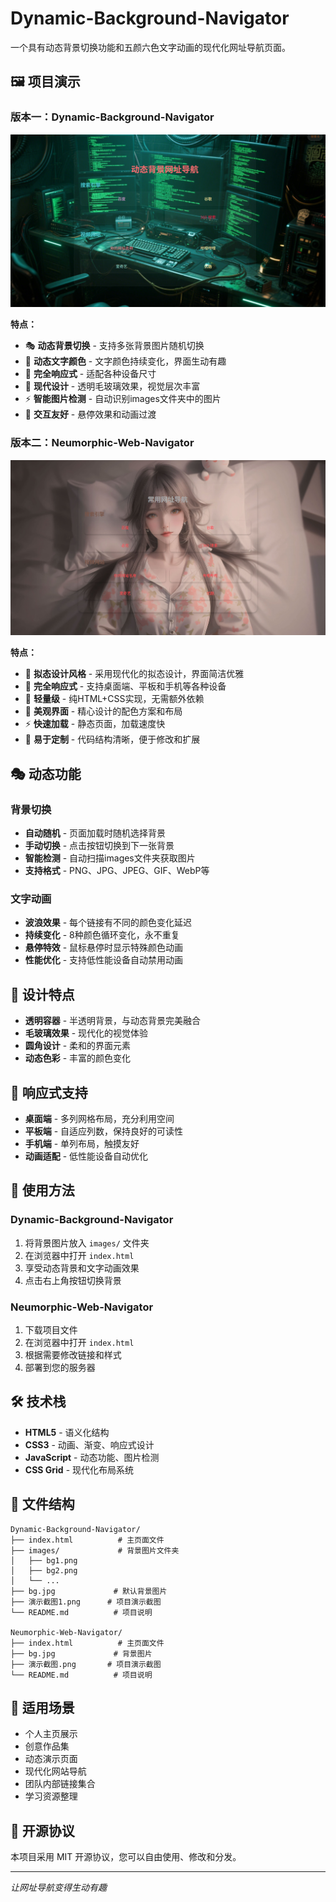 # Dynamic-Background-Navigator

一个具有动态背景切换功能和五颜六色文字动画的现代化网址导航页面。

## 🖼️ 项目演示

### 版本一：Dynamic-Background-Navigator
![动态背景导航演示](https://raw.githubusercontent.com/aiyangdie/Dynamic-Background-Navigator/main/演示截图1.png)

**特点：**
- 🎭 **动态背景切换** - 支持多张背景图片随机切换
- 🌈 **动态文字颜色** - 文字颜色持续变化，界面生动有趣
- 📱 **完全响应式** - 适配各种设备尺寸
- 🎨 **现代设计** - 透明毛玻璃效果，视觉层次丰富
- ⚡ **智能图片检测** - 自动识别images文件夹中的图片
- 🎯 **交互友好** - 悬停效果和动画过渡

### 版本二：Neumorphic-Web-Navigator
![拟态导航演示](https://raw.githubusercontent.com/aiyangdie/Dynamic-Background-Navigator/main/演示截图.png)

**特点：**
- 🎨 **拟态设计风格** - 采用现代化的拟态设计，界面简洁优雅
- 📱 **完全响应式** - 支持桌面端、平板和手机等各种设备
- 🚀 **轻量级** - 纯HTML+CSS实现，无需额外依赖
- 🌈 **美观界面** - 精心设计的配色方案和布局
- ⚡ **快速加载** - 静态页面，加载速度快
- 🎯 **易于定制** - 代码结构清晰，便于修改和扩展

## 🎭 动态功能

### 背景切换
- **自动随机** - 页面加载时随机选择背景
- **手动切换** - 点击按钮切换到下一张背景
- **智能检测** - 自动扫描images文件夹获取图片
- **支持格式** - PNG、JPG、JPEG、GIF、WebP等

### 文字动画
- **波浪效果** - 每个链接有不同的颜色变化延迟
- **持续变化** - 8种颜色循环变化，永不重复
- **悬停特效** - 鼠标悬停时显示特殊颜色动画
- **性能优化** - 支持低性能设备自动禁用动画

## 🎨 设计特点

- **透明容器** - 半透明背景，与动态背景完美融合
- **毛玻璃效果** - 现代化的视觉体验
- **圆角设计** - 柔和的界面元素
- **动态色彩** - 丰富的颜色变化

## 📱 响应式支持

- **桌面端** - 多列网格布局，充分利用空间
- **平板端** - 自适应列数，保持良好的可读性
- **手机端** - 单列布局，触摸友好
- **动画适配** - 低性能设备自动优化

## 🚀 使用方法

### Dynamic-Background-Navigator
1. 将背景图片放入 `images/` 文件夹
2. 在浏览器中打开 `index.html`
3. 享受动态背景和文字动画效果
4. 点击右上角按钮切换背景

### Neumorphic-Web-Navigator
1. 下载项目文件
2. 在浏览器中打开 `index.html`
3. 根据需要修改链接和样式
4. 部署到您的服务器

## 🛠️ 技术栈

- **HTML5** - 语义化结构
- **CSS3** - 动画、渐变、响应式设计
- **JavaScript** - 动态功能、图片检测
- **CSS Grid** - 现代化布局系统

## 📁 文件结构

```
Dynamic-Background-Navigator/
├── index.html          # 主页面文件
├── images/             # 背景图片文件夹
│   ├── bg1.png
│   ├── bg2.png
│   └── ...
├── bg.jpg             # 默认背景图片
├── 演示截图1.png      # 项目演示截图
└── README.md          # 项目说明

Neumorphic-Web-Navigator/
├── index.html          # 主页面文件
├── bg.jpg             # 背景图片
├── 演示截图.png       # 项目演示截图
└── README.md          # 项目说明
```

## 🎯 适用场景

- 个人主页展示
- 创意作品集
- 动态演示页面
- 现代化网站导航
- 团队内部链接集合
- 学习资源整理

## 📄 开源协议

本项目采用 MIT 开源协议，您可以自由使用、修改和分发。

---

*让网址导航变得生动有趣*
